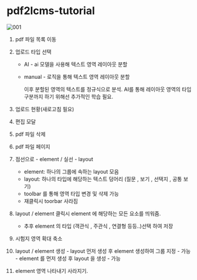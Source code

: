 # pdf2lcms-tutorial

![001](https://github.com/user-attachments/assets/75116c0d-b719-4a82-a30f-6782c9521ef0)


1. pdf 파일 목록 이동

2. 업로드 타입 선택
   - AI - ai 모델을 사용해 텍스트 영역 레이아웃 분할
   - manual - 로직을 통해 텍스트 영역 레이아웃 분할
  
     이후 분할된 영역의 텍스트를 정규식으로 분석.
     AI를 통해 레이아웃 영역의 타입 구분까지 하기 위해선 추가적인 학습 필요.

 3. 업로드 현황(새로고침 필요)

 4. 편집 모달

 5. pdf 파일 삭제

 6. pdf 파일 페이지

 7. 점선으로 - element / 실선 - layout
    - element: 하나의 그룹에 속하는 layout 모음
    - layout: 하나의 타입에 해당하는 텍스트 덩어리 (질문 , 보기 , 선택지 , 공통 보기)
    - toolbar 를 통해 영역 타입 변경 및 삭제 가능
    - 재클릭시 toorbar 사라짐
   
 8. layout / element 클릭시 element 에 해당하는 모든 요소를 띄워줌.
    - 추후 element 의 타입 (객관식 , 주관식 , 연결형 등등..)선택 하여 저장


 9. 시험지 영역 확대 축소

 10. layout / element 생성
    - layout 먼저 생성 후 element 생성하여 그룹 지정 - 가능
    - element 를 먼저 생성 후 layout 을 생성 - 가능

 11. element 영역 나타내기 사라지기.

     
